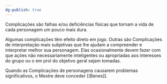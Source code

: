 ```yaml
---
dg-publish: true
---
```

Complicações são falhas e/ou deficiências físicas que tornam a vida de cada personagem um pouco mais dura.

Algumas complicações têm efeito direto em jogo. Outras são Complicações de interpretação mais subjetivas que lhe ajudam a compreender e interpretar melhor sua personagem. Elas ocasionalmente devem fazer com que ações não necessariamente inteligentes ou apropriadas aos interesses do grupo ou o em prol do objetivo geral sejam tomadas.

Quando as Complicações de personagens causarem problemas significativos, o Mestre deve conceder [[Benes]].